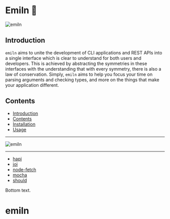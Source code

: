 # <a name="emiln"></a>Emiln 🦋

![emiln](https://raw.githubusercontent.com/mithrayls/emiln/master/emiln.svg?sanitize=true)

## Introduction

`emiln` aims to unite the development of CLI applications and REST APIs into a single interface which is clear to understand for both users and developers. This is achieved by abstracting the symmetries in these interfaces with the understanding that with every symmetry, there is also a law of conservation. Simply, `emiln` aims to help you focus your time on parsing arguments and checking types, and more on the things that make your application different.

## Contents

-   [Introduction](#introduction)
-   [Contents](#contents)
-   [Installation](#installation)
-   [Usage](#usage)

---

![emiln](https://raw.githubusercontent.com/mithrayls/emiln/master/reflection.jpeg)

---

-   [hapi][]
-   [joi][]
-   [node-fetch][fetch]
-   [mocha][]
-   [should][]

Bottom text.

[hapi]: https://hapi.dev/ 'hapi: Web and services application framework'
[joi]: https://github.com/hapijs/joi 'joi: Schema description language and data validator for JavaScript'
[fetch]: https://npmjs.com/package/node-fetch
[mocha]: https://www.npmjs.com/package/mocha
[should]: https://www.npmjs.com/package/should

<!--
## Installation

```shell
yarn add emiln

# or

npm i emiln
```
## Usage

There are two steps to using this tool.

1. Using the `cligen` module
2. Writing a json or yaml file that defines your own API

### Using the bdd-cligen module

This is the main executable and should be placed in the `./bin` directory of your node project. The variable `program` is a [commander](https://www.npmjs.com/package/commander) object. It will make all functions in the `exec_path` callable with `your_app_name subcommand function_name --option_with_no_param --option_with_param icecream`

```javascript
#!/usr/bin/env node

const cligen = require('cligen')

const api = [
    {
        spec_path: './spec/api.yml',
        exec_path: './lib',
        subcommand: ''
    },
    {
        spec_path: './spec/sub1.yml',
        exec_path: './lib/subpath1',
        subcommand: 'subcommand1'
    },
    {
        spec_path: './spec/subcommand2.yml',
        exec_path: './lib/another_subpath2',
        subcommand: 'subcommand2'
    }
]

cligen(api).then(program => {
    program.parse(process.argv)
})
```

### Writing a yaml file

```yaml
testFunc:
    name: 'testFunc'
    description: 'Should load spec from file'
    func_name: 'testFunc'
    params_user:
        - name: message
          type: string
          default: 'Hello :)'
    params_internal:
        - name:
          type:
          default:
```
-->
# emiln
